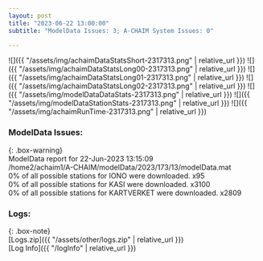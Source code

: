 ```yaml
---
layout: post
title: "2023-06-22 13:00:00"
subtitle: "ModelData Issues: 3; A-CHAIM System Issues: 0"

---
```


![]({{ "/assets/img/achaimDataStatsShort-2317313.png" | relative_url }})
![]({{ "/assets/img/achaimDataStatsLong00-2317313.png" | relative_url }})
![]({{ "/assets/img/achaimDataStatsLong01-2317313.png" | relative_url }})
![]({{ "/assets/img/achaimDataStatsLong02-2317313.png" | relative_url }})
![]({{ "/assets/img/modelDataDataStats-2317313.png" | relative_url }})
![]({{ "/assets/img/modelDataStationStats-2317313.png" | relative_url }})
![]({{ "/assets/img/achaimRunTime-2317313.png" | relative_url }})


### ModelData Issues:  
  
{: .box-warning}  
 ModelData report for 22-Jun-2023 13:15:09   
 /home2/achaim1/A-CHAIM/modelData/2023/173/13/modelData.mat   
 0% of all possible stations for IONO were downloaded. x95   
 0% of all possible stations for KASI were downloaded. x3100   
 0% of all possible stations for KARTVERKET were downloaded. x2809   
  


### Logs:  
  
{: .box-note}  
[Logs.zip]({{ "/assets/other/logs.zip" | relative_url }})  
[Log Info]({{ "/logInfo" | relative_url }})  

